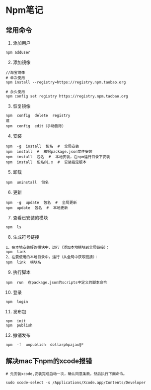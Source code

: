 # Npm笔记

## 常用命令

1.  添加用户


``` shell
npm adduser
```

2.  添加镜像

``` shell
//淘宝镜像
# 单次使用
npm install --registry=https://registry.npm.taobao.org

# 永久使用
npm config set registry https://registry.npm.taobao.org

```
3.  恢复镜像

``` shell
npm  config  delete  registry
或
npm  config  edit（手动删除）
```
4.  安装


``` shell
npm  -g  install  包名  #  全局安装
npm  install  #  根据package.json文件安装
npm  install  包名  #  本地安装，在npm运行目录下安装
npm  install  包名@1.x  #  安装指定版本
```

5.  卸载


``` shell
npm  uninstall  包名
```
6.  更新


``` shell
npm  -g  update  包名  #  全局更新
npm  update  包名  #  本地更新
```

7.  查看已安装的模块


``` shell
npm  ls
```


8.  生成符号链接


``` shell
1、在本地安装好的模块中，运行（添加本地模块到全局链接）：
npm  link
2、在要使用的本地目录中，运行（从全局中获取链接）：
npm  link  模块名
```

9.  执行脚本


``` shell
npm  run  在package.json的scripts中定义的脚本命令
```

10. 登录


``` shell
npm  login
```

11. 发布包


``` shell
npm  init
npm  publish
```

12. 撤销发布


``` shell
npm  -f  unpublish  dollarphpajax@*
```


## 解决mac下npm的xcode报错
```shell
# 先安装xcode,安装完成启动一次，确认同意条款，然后执行下面命令。

sudo xcode-select -s /Applications/Xcode.app/Contents/Developer
```